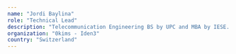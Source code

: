 ```yaml
---
name: "Jordi Baylina"
role: "Technical Lead"
description: "Telecommunication Engineering BS by UPC and MBA by IESE. Over 35 years of experience as a developer, and 3 years researching Ethereum blockchain.One of the strongest Solidity developers in the world and a high impact contributor in the Ethereum community. He is co-founder of the White Hat Group which played a major role in rescuing funds from TheDAO and Parity Multisig Hacks. Author of the MiniMe token contract, the elliptic curves Solidity library as well as numerous other established contracts in the Ethereum space, being ERC-777 the latest standardization work he launched. Well respected auditor, most notably leading teams to audit the MakerDAO Stable Coin system and Aragon project.Lecturer at Universitat Politècnica de Catalunya.Founder of several projects in the space such as the donation platform Giveth (Building the future of giving), DAppNode (The Infrastructure for a Decentralized World) and now starting with Iden3 (The Scalable Distributed Identity Infrastructure)."
organization: "0kims - Iden3"
country: "Switzerland"
---
```

